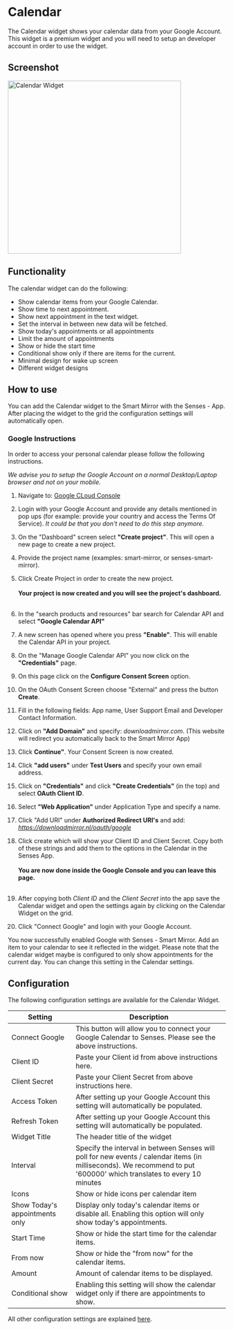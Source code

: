 # Calendar

The Calendar widget shows your calendar data from your Google Account. This widget is a premium widget and you will need to setup an developer account in order to use the widget.

## Screenshot

<div class="image-wrapper">
  <img class="widget-image" src="/images/widgets/calendar.png" alt="Calendar Widget" width="400"/>
</div>  

## Functionality

The calendar widget can do the following: 

- Show calendar items from your Google Calendar.
- Show time to next appointment.
- Show next appointment in the text widget.
- Set the interval in between new data will be fetched. 
- Show today's appointments or all appointments
- Limit the amount of appointments
- Show or hide the start time
- Conditional show only if there are items for the current.
- Minimal design for wake up screen
- Different widget designs

## How to use

You can add the Calendar widget to the Smart Mirror with the Senses - App. After placing the widget to the grid the configuration settings will automatically open.

### Google Instructions

In order to access your personal calendar please follow the following instructions. 

<em>We advise you to setup the Google Account on a normal Desktop/Laptop browser and not on your mobile.</em>

1. Navigate to: [Google CLoud Console](https://console.cloud.google.com/)

2. Login with your Google Account and provide any details mentioned in pop ups (for example: provide your country and access the Terms Of Service). <em>It could be that you don't need to do this step anymore.</em>

3. On the "Dashboard" screen select <strong>"Create project"</strong>. This will open a new page to create a new project.

4. Provide the project name (examples: smart-mirror, or senses-smart-mirror).
5. Click Create Project in order to create the new project.
<br /><br />
<strong>Your project is now created and you will see the project's dashboard.</strong>
<br /><br />
6. In the "search products and resources" bar search for Calendar API and select <strong>"Google Calendar API"</strong>

7. A new screen has opened where you press <strong>"Enable"</strong>. This will enable the Calendar API in your project.

8. On the "Manage Google Calendar API" you now click on the <strong>"Credentials"</strong> page.

9. On this page click on the <strong>Configure Consent Screen</strong> option.

10. On the OAuth Consent Screen choose "External" and press the button <strong>Create</strong>.

11. Fill in the following fields: App name, User Support Email and Developer Contact Information. 

12. Click on <strong>"Add Domain"</strong> and specify: <em>downloadmirror.com</em>. (This website will redirect you automatically back to the Smart Mirror App)

13. Click <strong>Continue"</strong>. Your Consent Screen is now created. 

14. Click <strong>"add users"</strong> under <strong>Test Users</strong> and specify your own email address. 

15. Click on <strong>"Credentials"</strong> and click <strong>"Create Credentials"</strong> (in the top) and select <strong>OAuth Client ID</strong>.

16. Select <strong>"Web Application"</strong> under Application Type and specify a name.

17. Click "Add URI" under <strong>Authorized Redirect URI's</strong> and add: <em>https://downloadmirror.nl/oauth/google</em>

18. Click create which will show your Client ID and Client Secret. Copy both of these strings and add them to the options in the Calendar in the Senses App. 
<br /><br />
<strong>You are now done inside the Google Console and you can leave this page.</strong>
<br /><br />
19. After copying both <em>Client ID</em> and the <em>Client Secret</em> into the app save the Calendar widget and open the settings again by clicking on the Calendar Widget on the grid.

20. Click "Connect Google" and login with your Google Account.  

You now successfully enabled Google with Senses - Smart Mirror. Add an item to your calendar to see it reflected in the widget. Please note that the calendar widget maybe is configured to only show appointments for the current day. You can change this setting in the Calendar settings.

## Configuration

The following configuration settings are available for the Calendar Widget.

| Setting | Description |
| ----------- | ----------- |
| Connect Google | This button will allow you to connect your Google Calendar to Senses. Please see the above instructions. |
| Client ID | Paste your Client id from above instructions here. | 
| Client Secret | Paste your Client Secret from above instructions here. |
| Access Token | After setting up your Google Account this setting will automatically be populated. |
| Refresh Token | After setting up your Google Account this setting will automatically be populated. |
| Widget Title | The header title of the widget |
| Interval | Specify the interval in between Senses will poll for new events / calendar items (in milliseconds). We recommend to put '600000' which translates to every 10 minutes |
| Icons | Show or hide icons per calendar item |
| Show Today's appointments only | Display only today's calendar items or disable all. Enabling this option will only show today's appointments.
| Start Time | Show or hide the start time for the calendar items. | 
| From now | Show or hide the "from now" for the calendar items. | 
| Amount | Amount of calendar items to be displayed. | 
| Conditional show | Enabling this setting will show the calendar widget only if there are appointments to show. |

All other configuration settings are explained [here](/widgets/introduction.html#default-widget-configuration-options).